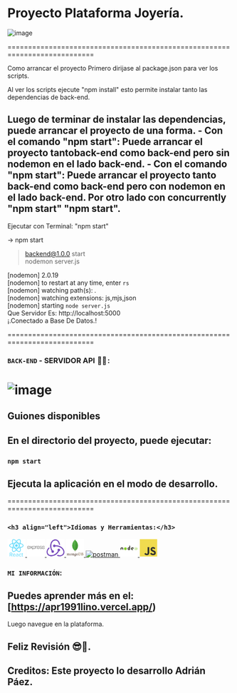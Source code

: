 # Proyecto Plataforma Joyería.

![image](https://user-images.githubusercontent.com/54821048/236281074-bc6f392e-594a-41cd-8589-b0601e6b528e.png)

===========================================================================

Como arrancar el proyecto Primero dirijase al package.json para ver los scripts.

Al ver los scripts ejecute "npm install" esto permite instalar tanto las dependencias de back-end.

## Luego de terminar de instalar las dependencias, puede arrancar el proyecto de una forma. - Con el comando "npm start": Puede arrancar el proyecto tantoback-end como back-end pero sin nodemon en el lado back-end. - Con el comando "npm start": Puede arrancar el proyecto tanto back-end como back-end pero con nodemon en el lado back-end. Por otro lado con concurrently "npm start" "npm start".

Ejecutar con Terminal: "npm start"

-> npm start

> backend@1.0.0 start <br />
> nodemon server.js <br />

[nodemon] 2.0.19 <br />
[nodemon] to restart at any time, enter `rs` <br />
[nodemon] watching path(s): _._ <br />
[nodemon] watching extensions: js,mjs,json <br />
[nodemon] starting `node server.js` <br />
Que Servidor Es: http://localhost:5000 <br />
¡.Conectado a Base De Datos.!

===========================================================================

### `BACK-END` - SERVIDOR API  🧑‍🏫 :

# ![image](https://user-images.githubusercontent.com/54821048/220687408-aa6ef987-f40c-4aff-afbb-980b93c1e90e.png)

## Guiones disponibles

## En el directorio del proyecto, puede ejecutar:

### `npm start`

## Ejecuta la aplicación en el modo de desarrollo.

===========================================================================

### `<h3 align="left">Idiomas y Herramientas:</h3>`

<p align="left">
<a href="https://reactjs.org/" target="_blank" rel="noreferrer">
 <img src="https://raw.githubusercontent.com/devicons/devicon/master/icons/react/react-original-wordmark.svg" alt="react" width="40" height="40"/>
 </a>
 <a href="https://expressjs.com" target="_blank" rel="noreferrer">
<img src="https://raw.githubusercontent.com/devicons/devicon/master/icons/express/express-original-wordmark.svg" alt="express" width="40" height="40"/>
</a>
<a href="https://redux.js.org" target="_blank" rel="noreferrer">
 <img src="https://raw.githubusercontent.com/devicons/devicon/master/icons/redux/redux-original.svg" alt="redux" width="40" height="40"/>
 </a>
 <a href="https://www.mongodb.com/" target="_blank" rel="noreferrer">
 <img src="https://raw.githubusercontent.com/devicons/devicon/master/icons/mongodb/mongodb-original-wordmark.svg" alt="mongodb" width="40" height="40"/>
 </a>
 <a href="https://postman.com" target="_blank" rel="noreferrer">
 <img src="https://www.vectorlogo.zone/logos/getpostman/getpostman-icon.svg" alt="postman" width="40" height="40"/>
 </a>
 <a href="https://nodejs.org" target="_blank" rel="noreferrer">
 <img src="https://raw.githubusercontent.com/devicons/devicon/master/icons/nodejs/nodejs-original-wordmark.svg" alt="nodejs" width="40" height="40"/>
 </a>
<a href="https://developer.mozilla.org/en-US/docs/Web/JavaScript" target="_blank" rel="noreferrer">
 <img src="https://raw.githubusercontent.com/devicons/devicon/master/icons/javascript/javascript-original.svg" alt="javascript" width="40" height="40"/>
 </a>
</p>

### `MI INFORMACIÓN`:

## Puedes aprender más en el: [https://apr1991lino.vercel.app/)

Luego navegue en la plataforma.

## Feliz Revisión 😎🤞.

## Creditos: Este proyecto lo desarrollo Adrián Páez.
